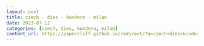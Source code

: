 ```yaml
---
layout: post
title: czech · dies · kundera · milan
date: 2023-07-12
categories: [czech, dies, kundera, milan]
content_url: https://papercliff.github.io/redirect/?q=czech+dies+kundera+milan&tbs=cdr:1,cd_min:7/11/2023,cd_max:7/13/2023
---
```

